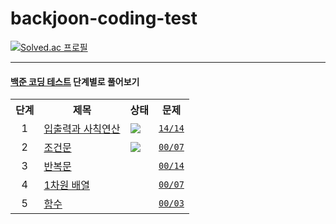 # backjoon-coding-test

[![Solved.ac 프로필](http://mazassumnida.wtf/api/v2/generate_badge?boj=xlzt2002)](https://solved.ac/xlzt2002)

---
#### [백준 코딩 테스트](https://www.acmicpc.net/step) 단계별로 풀어보기

<table>
    <tr>
        <th style="text-align: center">단계</th>
        <th style="text-align: center">제목</th>
        <th style="text-align: center">상태</th>
        <th style="text-align: center">문제</th>
    </tr>
    <tr>
        <td align="center">1</td>
        <td><a href="https://www.acmicpc.net/step/1">입출력과 사칙연산</a></td>
        <td><img align="center" src="https://img.shields.io/badge/완료-6DB33F?style=flat-square"/></td>
        <td><a href="https://github.com/yeojin822/backjoon-coding-test/blob/main/src/main/java/%EC%9E%85%EC%B6%9C%EB%A0%A5%EA%B3%BC%EC%82%AC%EC%B9%99%EC%97%B0%EC%82%B0/Main.java"><code>14/14</code></a></td>
    </tr>
    <tr>
        <td align="center">2</td>
        <td><a href="https://www.acmicpc.net/step/4">조건문</a></td>
        <td><img align="center" src="https://img.shields.io/badge/진행중-0076C0?style=flat-square"/></td>
        <td><a href="#"><code>00/07</code></a></td>
    </tr>
        <tr>
        <td align="center">3</td>
        <td><a href="https://www.acmicpc.net/step/3">반복문</a></td>
        <td></td>
        <td><a href="#"><code>00/14</code></a></td>
    </tr>
        <tr>
        <td align="center">4</td>
        <td><a href="https://www.acmicpc.net/step/6">1차원 배열</a></td>
        <td></td>
        <td><a href="#"><code>00/07</code></a></td>
    </tr>
        <tr>
        <td align="center">5</td>
        <td><a href="https://www.acmicpc.net/step/5">함수</a></td>
        <td></td>
        <td><a href="#"><code>00/03</code></a></td>
    </tr>
</table>

